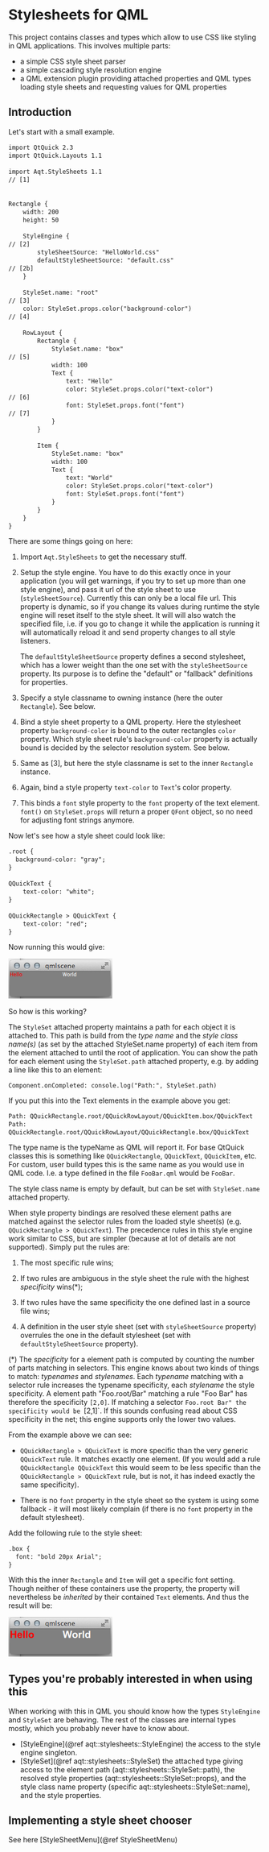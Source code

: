 Stylesheets for QML
===================

This project contains classes and types which allow to use CSS like styling
in QML applications.  This involves multiple parts:

  * a simple CSS style sheet parser
  * a simple cascading style resolution engine
  * a QML extension plugin providing attached properties and QML types
    loading style sheets and requesting values for QML properties


Introduction
------------

Let's start with a small example.

    import QtQuick 2.3
    import QtQuick.Layouts 1.1

    import Aqt.StyleSheets 1.1                                            // [1]


    Rectangle {
        width: 200
        height: 50

        StyleEngine {                                                     // [2]
            styleSheetSource: "HelloWorld.css"
            defaultStyleSheetSource: "default.css"                        // [2b]
        }

        StyleSet.name: "root"                                             // [3]
        color: StyleSet.props.color("background-color")                   // [4]

        RowLayout {
            Rectangle {
                StyleSet.name: "box"                                      // [5]
                width: 100
                Text {
                    text: "Hello"
                    color: StyleSet.props.color("text-color")             // [6]
                    font: StyleSet.props.font("font")                     // [7]
                }
            }

            Item {
                StyleSet.name: "box"
                width: 100
                Text {
                    text: "World"
                    color: StyleSet.props.color("text-color")
                    font: StyleSet.props.font("font")
                }
            }
        }
    }

There are some things going on here:

1. Import `Aqt.StyleSheets` to get the necessary stuff.

2. Setup the style engine.  You have to do this exactly once in your
   application (you will get warnings, if you try to set up more than one
   style engine), and pass it url of the style sheet to use
   (`styleSheetSource`).  Currently this can only be a local file url.
   This property is dynamic, so if you change its values during runtime the
   style engine will reset itself to the style sheet.  It will will also
   watch the specified file, i.e. if you go to change it while the
   application is running it will automatically reload it and send property
   changes to all style listeners.

   The `defaultStyleSheetSource` property defines a second stylesheet,
   which has a lower weight than the one set with the `styleSheetSource`
   property.  Its purpose is to define the "default" or "fallback"
   definitions for properties.

3. Specify a style classname to owning instance (here the outer
   `Rectangle`).  See below.

4. Bind a style sheet property to a QML property.  Here the stylesheet
   property `background-color` is bound to the outer rectangles `color`
   property.  Which style sheet rule's `background-color` property is
   actually bound is decided by the selector resolution system.  See below.

5. Same as [3], but here the style classname is set to the inner
   `Rectangle` instance.

6. Again, bind a style property `text-color` to `Text`'s color property.

7. This binds a `font` style property to the `font` property of the text
   element.  `font()` on `StyleSet.props` will return a proper `QFont`
   object, so no need for adjusting font strings anymore.

Now let's see how a style sheet could look like:

    .root {
      background-color: "gray";
    }

    QQuickText {
        text-color: "white";
    }

    QQuickRectangle > QQuickText {
        text-color: "red";
    }

Now running this would give:

![HelloWorld](../doc/HelloWorld1.png)


So how is this working?

The `StyleSet` attached property maintains a path for each object it is
attached to.  This path is build from the *type name* and the *style class
name(s)* (as set by the attached StyleSet.name property) of each item from
the element attached to until the root of application.  You can show the
path for each element using the `StyleSet.path` attached property, e.g. by
adding a line like this to an element:

    Component.onCompleted: console.log("Path:", StyleSet.path)

If you put this into the Text elements in the example above you get:

    Path: QQuickRectangle.root/QQuickRowLayout/QQuickItem.box/QQuickText
    Path: QQuickRectangle.root/QQuickRowLayout/QQuickRectangle.box/QQuickText

The type name is the typeName as QML will report it.  For base QtQuick
classes this is something like `QQuickRectangle`, `QQuickText`,
`QQuickItem`, etc.  For custom, user build types this is the same name as
you would use in QML code.  I.e. a type defined in the file `FooBar.qml`
would be `FooBar`.

The style class name is empty by default, but can be set with
`StyleSet.name` attached property.

When style property bindings are resolved these element paths are matched
against the selector rules from the loaded style sheet(s)
(e.g. `QQuickRectangle > QQuickText`).  The precedence rules in this style
engine work similar to CSS, but are simpler (because at lot of details are
not supported).  Simply put the rules are:

  1. The most specific rule wins;

  2. If two rules are ambiguous in the style sheet the rule with the
     highest *specificity* wins(*);

  3. If two rules have the same specificity the one defined last in a
     source file wins;

  4. A definition in the user style sheet (set with `styleSheetSource`
     property) overrules the one in the default stylesheet (set with
     `defaultStyleSheetSource` property).

(*) The *specificity* for a element path is computed by counting the number
of parts matching in selectors.  This engine knows about two kinds of
things to match: *typenames* and *stylenames*.  Each *typename* matching
with a selector rule increases the typename specificity, each *stylename*
the style specificity.  A element path "Foo.root/Bar" matching a rule "Foo
Bar" has therefore the specificity `[2,0]`.  If matching a selector
`Foo.root Bar" the specificity would be `[2,1]`.  If this sounds confusing
read about CSS specificity in the net; this engine supports only the lower
two values.

From the example above we can see:

  * `QQuickRectangle > QQuickText` is more specific than the very generic
    `QQuickText` rule.  It matches exactly one element.  (If you would add
    a rule `QQuickRectangle QQuickText` this would seem to be less specific
    than the `QQuickRectangle > QQuickText` rule, but is not, it has indeed
    exactly the same specificity).

  * There is no `font` property in the style sheet so the system is using
    some fallback - it will most likely complain (if there is no `font`
    property in the default stylesheet).

Add the following rule to the style sheet:

    .box {
      font: "bold 20px Arial";
    }

With this the inner `Rectangle` and `Item` will get a specific font
setting.  Though neither of these containers use the property, the property
will nevertheless be *inherited* by their contained `Text` elements.  And
thus the result will be:

![HelloWorldArial](../doc/HelloWorld2.png)


Types you're probably interested in when using this
---------------------------------------------------

When working with this in QML you should know how the types `StyleEngine`
and `StyleSet` are behaving.  The rest of the classes are internal types
mostly, which you probably never have to know about.

  * [StyleEngine](@ref aqt::stylesheets::StyleEngine) the access to the
    style engine singleton.
  * [StyleSet](@ref aqt::stylesheets::StyleSet) the attached type giving
    access to the element path (aqt::stylesheets::StyleSet::path), the
    resolved style properties (aqt::stylesheets::StyleSet::props), and
    the style class name property (specific
    aqt::stylesheets::StyleSet::name), and the style properties.


Implementing a style sheet chooser
----------------------------------

See here [StyleSheetMenu](@ref StyleSheetMenu)
